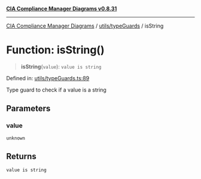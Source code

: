 [**CIA Compliance Manager Diagrams v0.8.31**](../../../README.md)

***

[CIA Compliance Manager Diagrams](../../../modules.md) / [utils/typeGuards](../README.md) / isString

# Function: isString()

> **isString**(`value`): `value is string`

Defined in: [utils/typeGuards.ts:89](https://github.com/Hack23/cia-compliance-manager/blob/85c025371255f412469ec0119911b7cb143a6212/src/utils/typeGuards.ts#L89)

Type guard to check if a value is a string

## Parameters

### value

`unknown`

## Returns

`value is string`
